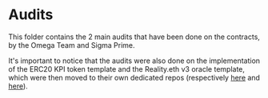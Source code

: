 # Audits

This folder contains the 2 main audits that have been done on the contracts, by
the Omega Team and Sigma Prime.

It's important to notice that the audits were also done on the implementation of
the ERC20 KPI token template and the Reality.eth v3 oracle template, which were
then moved to their own dedicated repos (respectively
[here](https://github.com/carrot-kpi/erc20-kpi-token-template/) and
[here](https://github.com/carrot-kpi/reality-eth-v3-oracle-template)).
